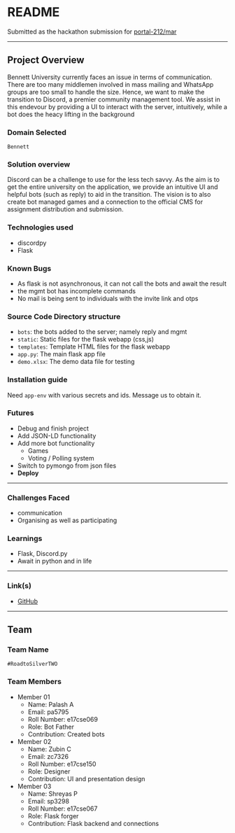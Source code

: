 # README

Submitted as the hackathon submission for [portal-212/mar](http://buhack.org/portal-212/mar)

***

## Project Overview

Bennett University currently faces an issue in terms of communication. There are too many middlemen involved in mass mailing and WhatsApp groups are too small to handle the size. Hence, we want to make the transition to Discord, a premier community management tool. We assist in this endevour by providing a UI to interact with the server, intuitively, while a bot does the heacy lifting in the background

### Domain Selected

`Bennett`

### Solution overview

Discord can be a challenge to use for the less tech savvy. As the aim is to get the entire university on the application, we provide an intuitive UI and helpful bots (such as reply) to aid in the transition. The vision is to also create bot managed games and a connection to the official CMS for assignment distribution and submission.

### Technologies used
- discordpy
- Flask

### Known Bugs

- As flask is not asynchronous, it can not call the bots and await the result
- the mgmt bot has incomplete commands
- No mail is being sent to individuals with the invite link and otps

### Source Code Directory structure

- `bots`: the bots added to the server; namely reply and mgmt
- `static`: Static files for the flask webapp (css,js)
- `templates`: Template HTML files for the flask webapp
- `app.py`: The main flask app file
- `demo.xlsx`: The demo data file for testing

### Installation guide

Need `app-env` with various secrets and ids. Message us to obtain it.

### Futures
- Debug and finish project
- Add JSON-LD functionality
- Add more bot functionality
  - Games
  - Voting / Polling system
- Switch to pymongo from json files
- **Deploy**

 
***

### Challenges Faced
- communication
- Organising as well as participating

### Learnings
- Flask, Discord.py
- Await in python and in life

***

### Link(s)

- [GitHub](https://github.com/palash96rox/bu-bot)

***

## Team

### Team Name

`#RoadtoSilverTWO`

### Team Members
  * Member 01
    * Name: Palash A
    * Email: pa5795
    * Roll Number: e17cse069
    * Role: Bot Father
    * Contribution: Created bots
  * Member 02
    * Name: Zubin C
    * Email: zc7326
    * Roll Number: e17cse150
    * Role: Designer
    * Contribution: UI and presentation design
  * Member 03
    * Name: Shreyas P
    * Email: sp3298
    * Roll Number: e17cse067
    * Role: Flask forger
    * Contribution: Flask backend and connections